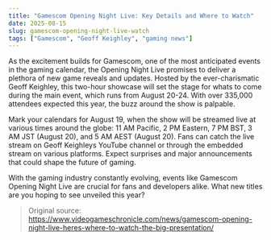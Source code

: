 ```yaml
---
title: "Gamescom Opening Night Live: Key Details and Where to Watch"
date: 2025-08-15
slug: gamescom-opening-night-live-watch
tags: ["Gamescom", "Geoff Keighley", "gaming news"]
---
```


As the excitement builds for Gamescom, one of the most anticipated events in the gaming calendar, the Opening Night Live promises to deliver a plethora of new game reveals and updates. Hosted by the ever-charismatic Geoff Keighley, this two-hour showcase will set the stage for whats to come during the main event, which runs from August 20-24. With over 335,000 attendees expected this year, the buzz around the show is palpable.

Mark your calendars for August 19, when the show will be streamed live at various times around the globe: 11 AM Pacific, 2 PM Eastern, 7 PM BST, 3 AM JST (August 20), and 5 AM AEST (August 20). Fans can catch the live stream on Geoff Keighleys YouTube channel or through the embedded stream on various platforms. Expect surprises and major announcements that could shape the future of gaming.

With the gaming industry constantly evolving, events like Gamescom Opening Night Live are crucial for fans and developers alike. What new titles are you hoping to see unveiled this year?
> Original source: https://www.videogameschronicle.com/news/gamescom-opening-night-live-heres-where-to-watch-the-big-presentation/